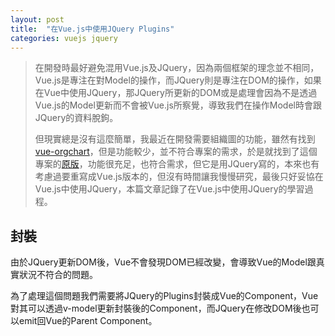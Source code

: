 ```yaml
---
layout: post
title:  "在Vue.js中使用JQuery Plugins"
categories: vuejs jquery
---
```


> 在開發時最好避免混用Vue.js及JQuery，因為兩個框架的理念並不相同，Vue.js是專注在對Model的操作，而JQuery則是專注在DOM的操作，如果在Vue中使用JQuery，那JQuery所更新的DOM或是處理會因為不是透過Vue.js的Model更新而不會被Vue.js所察覺，導致我們在操作Model時會跟JQuery的資料脫鉤。
>
> 但現實總是沒有這麼簡單，我最近在開發需要組織圖的功能，雖然有找到[vue-orgchart](https://github.com/spiritree/vue-orgchart)，但是功能較少，並不符合專案的需求，於是就找到了這個專案的[原版](https://github.com/dabeng/OrgChart)，功能很充足，也符合需求，但它是用JQuery寫的，本來也有考慮過要重寫成Vue.js版本的，但沒有時間讓我慢慢研究，最後只好妥協在Vue.js中使用JQuery，本篇文章記錄了在Vue.js中使用JQuery的學習過程。

## 封裝

由於JQuery更新DOM後，Vue不會發現DOM已經改變，會導致Vue的Model跟真實狀況不符合的問題。

為了處理這個問題我們需要將JQuery的Plugins封裝成Vue的Component，Vue對其可以透過v-model更新封裝後的Component，而JQuery在修改DOM後也可以emit回Vue的Parent Component。